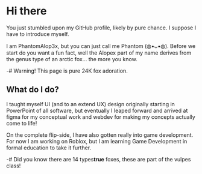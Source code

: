 # Hi there
You just stumbled upon my GitHub profile, likely by pure chance. I suppose I have to introduce myself.

I am PhantomAlop3x, but you can just call me Phantom (⁠◍⁠•⁠ᴗ⁠•⁠◍⁠). Before we start do you want a fun fact, well the Alopex part of my name derives from the genus type of an arctic fox... the more you know.

-# Warning! This page is pure 24K fox adoration.

## What do I do?
I taught myself UI (and to an extend UX) design originally starting in PowerPoint of all software, but eventually I leaped forward and arrived at figma for my conceptual work and webdev for making my concepts actually come to life!

On the complete flip-side, I have also gotten really into game development. For now I am working on Roblox, but I am learning Game Development in formal education to take it further.

-# Did you know there are 14 types**true** foxes, these are part of the vulpes class!
